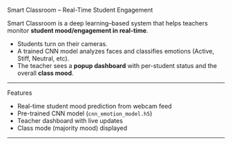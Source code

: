 Smart Classroom – Real-Time Student Engagement

Smart Classroom is a deep learning–based system that helps teachers monitor **student mood/engagement in real-time**.  

- Students turn on their cameras.  
- A trained CNN model analyzes faces and classifies emotions (Active, Stiff, Neutral, etc).  
- The teacher sees a **popup dashboard** with per-student status and the overall **class mood**.  

---

Features
- Real-time student mood prediction from webcam feed  
- Pre-trained CNN model (`cnn_emotion_model.h5`)  
- Teacher dashboard with live updates  
- Class mode (majority mood) displayed  

---

